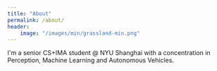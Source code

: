 ```yaml
---
title: "About"
permalink: /about/
header:
    image: "/images/min/grassland-min.png"
---
```


I'm a senior CS+IMA student @ NYU Shanghai with a concentration in Perception, Machine Learning and Autonomous Vehicles. 